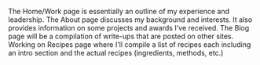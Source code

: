 The Home/Work page is essentially an outline of my experience and leadership.
The About page discusses my background and interests. It also provides information on some projects and awards I've received.
The Blog page will be a compilation of write-ups that are posted on other sites.
Working on Recipes page where I'll compile a list of recipes each including an intro section and the actual recipes (ingredients, methods, etc.)

